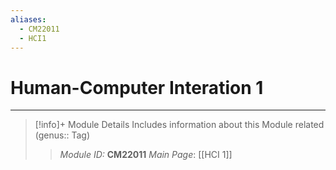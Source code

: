 ```yaml
---
aliases:
  - CM22011
  - HCI1
---
```

# Human-Computer Interation 1
---
> [!info]+ Module Details
> Includes information about this Module related (genus:: Tag)
> > *Module ID:* **CM22011**
> > *Main Page*: [[HCI 1]]
